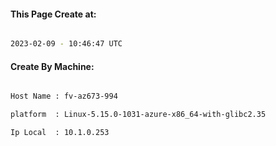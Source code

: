 
   
#### This Page Create at:

```bash

2023-02-09 - 10:46:47 UTC

```

#### Create By Machine:

```bash

Host Name : fv-az673-994

platform  : Linux-5.15.0-1031-azure-x86_64-with-glibc2.35

Ip Local  : 10.1.0.253

```

